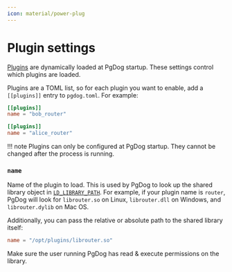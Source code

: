 ```yaml
---
icon: material/power-plug
---
```


# Plugin settings

[Plugins](../../features/plugins/index.md) are dynamically loaded at PgDog startup. These settings control which plugins are loaded.

Plugins are a TOML list, so for each plugin you want to enable, add a `[[plugins]]` entry to `pgdog.toml`. For example:

```toml
[[plugins]]
name = "bob_router"

[[plugins]]
name = "alice_router"
```

!!! note
    Plugins can only be configured at PgDog startup. They cannot be changed after
    the process is running.

### **`name`**

Name of the plugin to load. This is used by PgDog to look up the shared library object in [`LD_LIBRARY_PATH`](https://tldp.org/HOWTO/Program-Library-HOWTO/shared-libraries.html). For example, if your plugin
name is `router`, PgDog will look for `librouter.so` on Linux, `librouter.dll` on Windows, and `librouter.dylib` on Mac OS.

Additionally, you can pass the relative or absolute path to the shared library itself:

```toml
name = "/opt/plugins/librouter.so"
```

Make sure the user running PgDog has read & execute permissions on the library.
